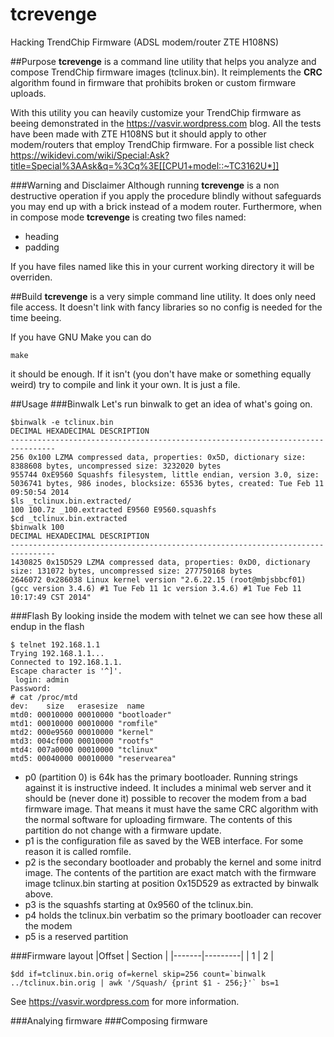 # tcrevenge
Hacking TrendChip Firmware (ADSL modem/router ZTE H108NS)

##Purpose
**tcrevenge** is a command line utility that helps you analyze and compose TrendChip firmware images (tclinux.bin). It reimplements the **CRC** algorithm found in firmware that prohibits broken or custom firmware uploads.

With this utility you can heavily customize your TrendChip firmware as beeing demonstrated in the https://vasvir.wordpress.com blog. All the tests have been made with ZTE H108NS but it should apply to other modem/routers that employ TrendChip firmware. For a possible list check https://wikidevi.com/wiki/Special:Ask?title=Special%3AAsk&q=%3Cq%3E[[CPU1+model::~TC3162U*]]

###Warning and Disclaimer
Although running **tcrevenge** is a non destructive operation if you apply the procedure blindly without safeguards you may end up with a brick instead of a modem router. Furthermore, when in compose mode **tcrevenge** is creating two files  named:
* heading
* padding

If you have files named like this in your current working directory it will be overriden.

##Build
**tcrevenge** is a very simple command line utility. It does only need file access. It doesn't link with fancy libraries so no config is needed for the time beeing.

If you have GNU Make you can do
```
make
```
it should be enough. If it isn't (you don't have make or something equally weird) try to compile and link it your own. It is just a file.

##Usage
###Binwalk
Let's run binwalk to get an idea of what's going on.
```
$binwalk -e tclinux.bin
DECIMAL HEXADECIMAL DESCRIPTION
--------------------------------------------------------------------------------
256 0x100 LZMA compressed data, properties: 0x5D, dictionary size: 8388608 bytes, uncompressed size: 3232020 bytes
955744 0xE9560 Squashfs filesystem, little endian, version 3.0, size: 5036741 bytes, 986 inodes, blocksize: 65536 bytes, created: Tue Feb 11 09:50:54 2014
$ls _tclinux.bin.extracted/
100 100.7z _100.extracted E9560 E9560.squashfs
$cd _tclinux.bin.extracted
$binwalk 100
DECIMAL HEXADECIMAL DESCRIPTION
--------------------------------------------------------------------------------
1430825 0x15D529 LZMA compressed data, properties: 0xD0, dictionary size: 131072 bytes, uncompressed size: 277750168 bytes
2646072 0x286038 Linux kernel version "2.6.22.15 (root@mbjsbbcf01) (gcc version 3.4.6) #1 Tue Feb 11 1c version 3.4.6) #1 Tue Feb 11 10:17:49 CST 2014"
```
###Flash
By looking inside the modem with telnet we can see how these all endup in the flash
```
$ telnet 192.168.1.1
Trying 192.168.1.1...
Connected to 192.168.1.1.
Escape character is '^]'.
 login: admin
Password:
# cat /proc/mtd 
dev:    size   erasesize  name
mtd0: 00010000 00010000 "bootloader"
mtd1: 00010000 00010000 "romfile"
mtd2: 000e9560 00010000 "kernel"
mtd3: 004cf000 00010000 "rootfs"
mtd4: 007a0000 00010000 "tclinux"
mtd5: 00040000 00010000 "reservearea"
```

* p0 (partition 0) is 64k has the primary bootloader. Running strings against it is instructive indeed. It includes a minimal web server and it should be (never done it) possible to recover the modem from a bad firmware image. That means it must have the same CRC algorithm with the normal software for uploading firmware. The contents of this partition do not change with a firmware update.
* p1 is the configuration file as saved by the WEB interface. For some reason it is called romfile.
* p2 is the secondary bootloader and probably the kernel and some initrd image. The contents of the partition are exact match with the firmware image tclinux.bin starting at position 0x15D529 as extracted by binwalk above.
* p3 is the squashfs starting at 0x9560 of the tclinux.bin.
* p4 holds the tclinux.bin verbatim so the primary bootloader can recover the modem
* p5 is a reserved partition

###Firmware layout
|Offset | Section |
|-------|---------|
| 1     | 2       |

```
$dd if=tclinux.bin.orig of=kernel skip=256 count=`binwalk ../tclinux.bin.orig | awk '/Squash/ {print $1 - 256;}'` bs=1
```
See https://vasvir.wordpress.com for more information.

###Analying firmware
###Composing firmware
